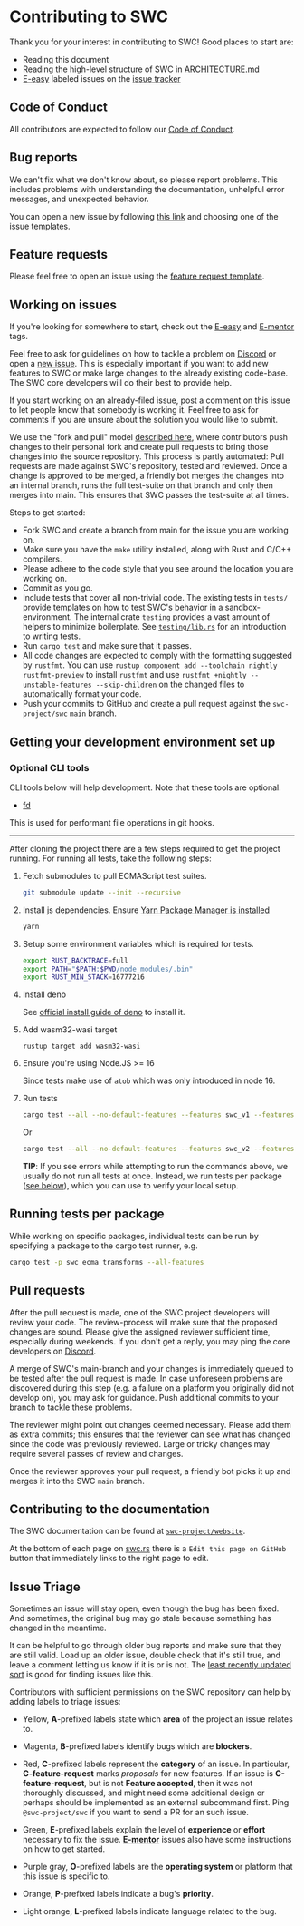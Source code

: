 # Contributing to SWC

Thank you for your interest in contributing to SWC! Good places to start are:

-   Reading this document
-   Reading the high-level structure of SWC in
    [ARCHITECTURE.md](ARCHITECTURE.md)
-   [E-easy][e-easy] labeled issues on the [issue tracker][issue-tracker]

## Code of Conduct

All contributors are expected to follow our [Code of Conduct].

## Bug reports

We can't fix what we don't know about, so please report problems. This includes
problems with understanding the documentation, unhelpful error messages, and
unexpected behavior.

You can open a new issue by following [this link][new-issues] and choosing one
of the issue templates.

## Feature requests

Please feel free to open an issue using the [feature request
template][new-issues].

## Working on issues

If you're looking for somewhere to start, check out the [E-easy][e-easy] and
[E-mentor][e-mentor] tags.

Feel free to ask for guidelines on how to tackle a problem on [Discord][discord]
or open a [new issue][new-issues]. This is especially important if you want to
add new features to SWC or make large changes to the already existing code-base.
The SWC core developers will do their best to provide help.

If you start working on an already-filed issue, post a comment on this issue to
let people know that somebody is working it. Feel free to ask for comments if
you are unsure about the solution you would like to submit.

We use the "fork and pull" model [described here][development-models], where
contributors push changes to their personal fork and create pull requests to
bring those changes into the source repository. This process is partly
automated: Pull requests are made against SWC's repository, tested and reviewed.
Once a change is approved to be merged, a friendly bot merges the changes into
an internal branch, runs the full test-suite on that branch and only then merges
into main. This ensures that SWC passes the test-suite at all times.

Steps to get started:

-   Fork SWC and create a branch from main for the issue you are working on.
-   Make sure you have the `make` utility installed, along with Rust and C/C++
    compilers.
-   Please adhere to the code style that you see around the location you are
    working on.
-   Commit as you go.
-   Include tests that cover all non-trivial code. The existing tests in
    `tests/` provide templates on how to test SWC's behavior in a
    sandbox-environment. The internal crate `testing` provides a vast amount of
    helpers to minimize boilerplate. See [`testing/lib.rs`] for an introduction
    to writing tests.
-   Run `cargo test` and make sure that it passes.
-   All code changes are expected to comply with the formatting suggested by
    `rustfmt`. You can use
    `rustup component add --toolchain nightly rustfmt-preview` to install
    `rustfmt` and use `rustfmt +nightly --unstable-features --skip-children` on
    the changed files to automatically format your code.
-   Push your commits to GitHub and create a pull request against the
    `swc-project/swc` `main` branch.

## Getting your development environment set up

### Optional CLI tools

CLI tools below will help development. Note that these tools are optional.

-   [fd](https://github.com/sharkdp/fd)

This is used for performant file operations in git hooks.

---

After cloning the project there are a few steps required to get the project
running. For running all tests, take the following steps:

1. Fetch submodules to pull ECMAScript test suites.

    ```bash
    git submodule update --init --recursive
    ```

2. Install js dependencies. Ensure
   [Yarn Package Manager is installed](https://yarnpkg.com/getting-started/install)

    ```bash
    yarn
    ```

3. Setup some environment variables which is required for tests.

    ```bash
    export RUST_BACKTRACE=full
    export PATH="$PATH:$PWD/node_modules/.bin"
    export RUST_MIN_STACK=16777216
    ```

4. Install deno

    See
    [official install guide of deno](https://docs.deno.com/runtime/manual/getting_started/installation/)
    to install it.

5. Add wasm32-wasi target

    `rustup target add wasm32-wasi`

6. Ensure you're using Node.JS >= 16

    Since tests make use of `atob` which was only introduced in node 16.

7. Run tests

    ```bash
    cargo test --all --no-default-features --features swc_v1 --features filesystem_cache
    ```

    Or

    ```bash
    cargo test --all --no-default-features --features swc_v2 --features filesystem_cache
    ```

    **TIP**: If you see errors while attempting to run the commands above, we
    usually do not run all tests at once. Instead, we run tests per package
    ([see below](#running-tests-per-package)), which you can use to verify your
    local setup.

## Running tests per package

While working on specific packages, individual tests can be run by specifying a
package to the cargo test runner, e.g.

```bash
cargo test -p swc_ecma_transforms --all-features
```

## Pull requests

After the pull request is made, one of the SWC project developers will review
your code. The review-process will make sure that the proposed changes are
sound. Please give the assigned reviewer sufficient time, especially during
weekends. If you don't get a reply, you may ping the core developers on
[Discord][discord].

A merge of SWC's main-branch and your changes is immediately queued to be tested
after the pull request is made. In case unforeseen problems are discovered
during this step (e.g. a failure on a platform you originally did not develop
on), you may ask for guidance. Push additional commits to your branch to tackle
these problems.

The reviewer might point out changes deemed necessary. Please add them as extra
commits; this ensures that the reviewer can see what has changed since the code
was previously reviewed. Large or tricky changes may require several passes of
review and changes.

Once the reviewer approves your pull request, a friendly bot picks it up and
merges it into the SWC `main` branch.

## Contributing to the documentation

The SWC documentation can be found at
[`swc-project/website`](https://github.com/swc-project/website/tree/main/pages/docs).

At the bottom of each page on [swc.rs](https://swc.rs) there is a
`Edit this page on GitHub` button that immediately links to the right page to
edit.

## Issue Triage

Sometimes an issue will stay open, even though the bug has been fixed. And
sometimes, the original bug may go stale because something has changed in the
meantime.

It can be helpful to go through older bug reports and make sure that they are
still valid. Load up an older issue, double check that it's still true, and
leave a comment letting us know if it is or is not. The [least recently updated
sort][lru] is good for finding issues like this.

Contributors with sufficient permissions on the SWC repository can help by
adding labels to triage issues:

-   Yellow, **A**-prefixed labels state which **area** of the project an issue
    relates to.

-   Magenta, **B**-prefixed labels identify bugs which are **blockers**.

-   Red, **C**-prefixed labels represent the **category** of an issue. In
    particular, **C-feature-request** marks _proposals_ for new features. If an
    issue is **C-feature-request**, but is not **Feature accepted**, then it was
    not thoroughly discussed, and might need some additional design or perhaps
    should be implemented as an external subcommand first. Ping
    `@swc-project/swc` if you want to send a PR for an such issue.

-   Green, **E**-prefixed labels explain the level of **experience** or
    **effort** necessary to fix the issue. [**E-mentor**][e-mentor] issues also
    have some instructions on how to get started.

-   Purple gray, **O**-prefixed labels are the **operating system** or platform
    that this issue is specific to.

-   Orange, **P**-prefixed labels indicate a bug's **priority**.
-   Light orange, **L**-prefixed labels indicate language related to the bug.

[gist]: https://gist.github.com/
[new-issues]: https://github.com/swc-project/swc/issues/new/choose
[e-easy]: https://github.com/swc-project/swc/labels/E-easy
[e-mentor]: https://github.com/swc-project/swc/labels/E-mentor
[code of conduct]: https://www.rust-lang.org/conduct.html
[development-models]:
	https://docs.github.com/en/pull-requests/collaborating-with-pull-requests/getting-started/about-collaborative-development-models
[discord]: https://discord.com/invite/GnHbXTdZz6
[`testing/lib.rs`]:
	https://github.com/swc-project/swc/blob/main/crates/testing/src/lib.rs
[irlo]: https://internals.rust-lang.org/
[lru]:
	https://docs.github.com/en/search-github/getting-started-with-searching-on-github/sorting-search-results#sort-by-updated-date
[subcommands]:
	https://doc.rust-lang.org/cargo/reference/external-tools.html#custom-subcommands
[issue-tracker]: https://github.com/swc-project/swc/issues

